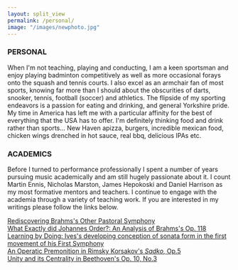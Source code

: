 ```yaml
---
layout: split_view
permalink: /personal/
image: "/images/newphoto.jpg"
---
```

<div class="jumbotron">
<h3>PERSONAL</h3>
</div>

When I'm not teaching, playing and conducting, I am a keen sportsman and enjoy playing badminton 
competitively as well as more occasional forays onto the squash and tennis courts. I also excel as an 
armchair fan of most sports, knowing far more than I should about the obscurities of darts, snooker, 
tennis, football (soccer) and athletics. The flipside of my sporting endeavors is a passion for eating and drinking, and general Yorkshire pride. My time in America has left me with a particular affinity for the best of everything that the 
  USA has to offer. I'm definitely thinking food and drink rather than sports... New Haven apizza, burgers, 
  incredible mexican food, chicken wings drenched in hot sauce, real bbq, delicious IPAs etc.
  
<div class="jumbotron">
<h3>ACADEMICS</h3>
</div>

Before I turned to performance professionally I spent a number of years
pursuing music academically and am still hugely passionate about it. I count Martin Ennis,
Nicholas Marston, James Hepokoski and Daniel Harrison as my most formative mentors and teachers.
I continue to engage with the academia through a variety of teaching work. 
If you are interested in my writings please follow the links below.

<a href="/images/media/mphil.pdf">Rediscovering Brahms's Other Pastoral Symphony</a> <br>
<a href="/images/media/op118.pdf">What Exactly did Johannes Order?: An Analysis of Brahms's Op. 118</a> <br>
<a href="/images/media/ives.pdf">Learning by Doing: Ives's developing conception of sonata form in the first movement of his First Symphony</a> <br>
<a href="/images/media/rk.pdf">An Operatic Premonition in Rimsky Korsakov's <i>Sadko</i>, Op.5</a> <br>
<a href="/images/media/Beethoven.pdf">Unity and its Centrality in Beethoven's Op. 10, No.3</a>
